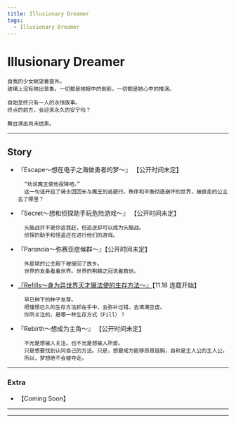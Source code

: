 ```yaml
---
title: Illusionary Dreamer
tags:
  - Illusionary Dreamer
---
```


# Illusionary Dreamer


    自我的少女眺望着窗外。
    玻璃上没有映出景象。一切都是她眼中的倒影，一切都是她心中的推演。
    
    自始至终只有一人的永恒故事。
    终点的前方，会迎来永久的安宁吗？
    
    舞台演出尚未结束。

---

## Story


- 『Escape～想在电子之海做勇者的梦～』 【公开时间未定】

        “劝说魔王使他投降吧。”
        这一句话开启了骑士团团长与魔王的逃避行。秩序和平衡彻底崩坏的世界，被掳走的公主去了哪里？


- 『Secret～想和侦探助手玩危险游戏～』 【公开时间未定】
    
        头脑战并不是你追我赶，但追逐却可以成为头脑战。
        侦探的助手和怪盗还在进行他们的游戏。


- 『Paranoia～弥赛亚症候群～』【公开时间未定】

        外星球的公主殿下被接回了故乡。
        世界的发条看着世界。世界的荆棘之冠说着救世。


- [『Refills～身为异世界天才魔法使的生存方法～』](https://luciasnote.space/_posts/2020-11-14-Refills%E6%B1%87%E6%80%BB%E9%A1%B5)【11.18 连载开始】

        早已种下的种子发芽。
        把憧憬已久的生存方法抓在手中，去弥补过错，去填满空虚。
        你所关注的，是哪一种生存方式（Fill）？


- 『Rebirth～想成为主角～』 【公开时间未定】

        不光是想被人关注。也不光是想被人所爱。
        只是想要找到认同自己的方法。只是，想要成为能够昂首挺胸，自称是主人公的主人公。
        所以，梦想绝不会被夺走。


---

### Extra
  
- 【Coming Soon】

---
---
